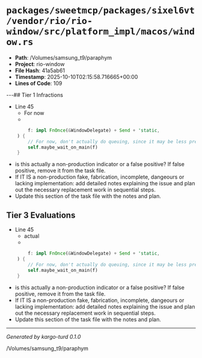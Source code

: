 # `packages/sweetmcp/packages/sixel6vt/vendor/rio/rio-window/src/platform_impl/macos/window.rs`

- **Path**: /Volumes/samsung_t9/paraphym
- **Project**: rio-window
- **File Hash**: 41a5ab61  
- **Timestamp**: 2025-10-10T02:15:58.716665+00:00  
- **Lines of Code**: 109

---## Tier 1 Infractions 


- Line 45
  - For now
  - 

```rust
        f: impl FnOnce(&WindowDelegate) + Send + 'static,
    ) {
        // For now, don't actually do queuing, since it may be less predictable
        self.maybe_wait_on_main(f)
    }
```

- is this actually a non-production indicator or a false positive? If false positive, remove it from the task file.
- If IT IS a non-production fake, fabrication, incomplete, dangeours or lacking implementation: add detailed notes explaining the issue and plan out the necessary replacement work in sequential steps. 
- Update this section of the task file with the notes and plan.

## Tier 3 Evaluations


- Line 45
  - actual
  - 

```rust
        f: impl FnOnce(&WindowDelegate) + Send + 'static,
    ) {
        // For now, don't actually do queuing, since it may be less predictable
        self.maybe_wait_on_main(f)
    }
```

- is this actually a non-production indicator or a false positive? If false positive, remove it from the task file.
- If IT IS a non-production fake, fabrication, incomplete, dangeours or lacking implementation: add detailed notes explaining the issue and plan out the necessary replacement work in sequential steps. 
- Update this section of the task file with the notes and plan.

---

*Generated by kargo-turd 0.1.0*

/Volumes/samsung_t9/paraphym